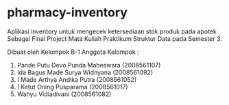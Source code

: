 # pharmacy-inventory

Aplikasi inventory untuk mengecek ketersediaan stok produk pada apotek
Sebagai Final Project Mata Kuliah Praktikum Struktur Data pada Semester 3.

Dibuat oleh Kelompok B-1
Anggota Kelompok :
1. Pande Putu Devo Punda Maheswara (2008561107)
2. Ida Bagus Made Surya Widnyana (2008561092)
3. I Made Arthya Andika Putra (2008561052)
4. I Ketut Oning Pusparama (2008561017)
5. Wahyu Vidiadivani (2008561082)


